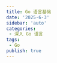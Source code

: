 ```yaml
---
title: Go 语言基础
date: '2025-6-3'
sidebar: 'auto'
categories:
 - 深入 Go 语言
tags:
 - Go
publish: true
---
```

